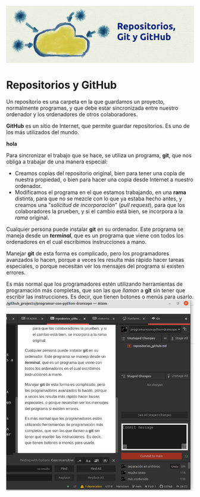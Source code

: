 ![Primeros Pasos - imagen](Imagenes/repositorios.png)

# Repositorios y **GitHub**

Un repositorio es una carpeta en la que guardamos un proyecto, normalmente programas, y que debe estar sincronizada entre nuestro ordenador y los ordenadores de otros colaboradores.

**GitHub** es un sitio de Internet, que permite guardar repositorios. Es uno de los más utilizados del mundo.

<b>hola  </b>

Para sincronizar el trabajo que se hace, se utiliza un programa, **git**, que nos obliga a trabajar de una manera especial:
- Creamos copias del repositorio original, bien para tener una copia de nuestra propiedad, o bien para hacer una copia desde Internet a nuestro ordenador.
- Modificamos el programa en el que estamos trabajando, en una **rama** distinta, para que no se mezcle con lo que ya estaba hecho antes, y creamos una "*solicitud de incorporación*" (*pull request*), para que los colaboradores la prueben, y si el cambio está bien, se incorpora a la *rama* original.

Cualquier persona puede instalar **git** en su ordenador. Este programa se maneja desde un ***terminal***, que es un programa que viene con todos los ordenadores en el cual escribimos instrucciones a mano.

Manejar **git** de esta forma es complicado, pero los programadores avanzados lo hacen, porque a veces les resulta más rápido hacer tareas especiales, o porque necesitan ver los mensajes del programa si existen errores.

Es más normal que los programadores estén utilizando herramientas de programación más completas, que son las que *llaman* a **git** sin tener que escribir las instrucciones. Es decir, que tienen botones o menús para usarlo.
![Atom y Git](Imagenes/atom_git.png)
